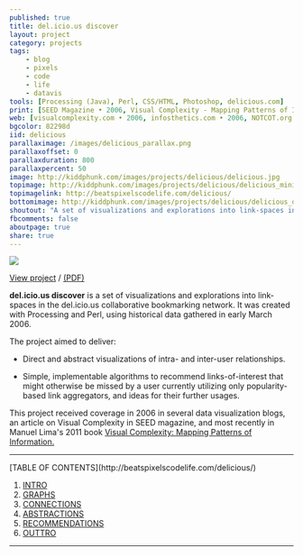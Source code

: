 ```yaml
---
published: true
title: del.icio.us discover
layout: project
category: projects
tags:
    - blog
    - pixels
    - code
    - life
    - datavis
tools: [Processing (Java), Perl, CSS/HTML, Photoshop, delicious.com]
print: [SEED Magazine • 2006, Visual Complexity - Mapping Patterns of Information • 2011]
web: [visualcomplexity.com • 2006, infosthetics.com • 2006, NOTCOT.org • 2006]
bgcolor: 82298d
iid: delicious
parallaximage: /images/delicious_parallax.png
parallaxoffset: 0 
parallaxduration: 800
parallaxpercent: 50
image: http://kiddphunk.com/images/projects/delicious/delicious.jpg
topimage: http://kiddphunk.com/images/projects/delicious/delicious_mini.jpg
topimagelink: http://beatspixelscodelife.com/delicious/
bottomimage: http://kiddphunk.com/images/projects/delicious/delicious_detail.jpg
shoutout: "A set of visualizations and explorations into link-spaces in the del.icio.us collaborative bookmarking network."
fbcomments: false
aboutpage: true
share: true
---
```

<img class='feedimg' src='{{page.topimage}}'>

[View project](http://beatspixelscodelife.com/delicious) / [(PDF)](http://kiddphunk.com/images/projects/delicious/del.icio.us.discover.pdf)

**del.icio.us discover** is a set of visualizations and explorations into link-spaces in the del.icio.us collaborative bookmarking network. It was created with Processing and Perl, using historical data gathered in early March 2006.
	
The project aimed to deliver:

* Direct and abstract visualizations of intra- and inter-user relationships.
	
* Simple, implementable algorithms to recommend links-of-interest that might otherwise be missed by a user currently utilizing only popularity-based link aggregators, and ideas for their further usages.
	
	
This project received coverage in 2006 in several data visualization blogs, an article on Visual Complexity in SEED magazine, and most recently in Manuel Lima's 2011 book [Visual Complexity: Mapping Patterns of Information.](http://www.visualcomplexity.com/vc/book/)

<hr>
[TABLE OF CONTENTS](http://beatspixelscodelife.com/delicious/)

1. [INTRO](http://beatspixelscodelife.com/delicious/intro.html)
2. [GRAPHS](http://beatspixelscodelife.com/delicious/graphs.html)
3. [CONNECTIONS](http://beatspixelscodelife.com/delicious/connections.html)
4. [ABSTRACTIONS](http://beatspixelscodelife.com/delicious/abstractions.html)
5. [RECOMMENDATIONS](http://beatspixelscodelife.com/delicious/recommendations.html)
6. [OUTTRO](http://beatspixelscodelife.com/delicious/outtro.html)

<p></p>
<hr>
